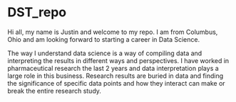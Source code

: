 # DST_repo
Hi all, my name is Justin and welcome to my repo. I am from Columbus, Ohio and am looking forward to starting a career in Data Science.

The way I understand data science is a way of compiling data and interpreting the results in different ways and perspectives. 
I have worked in pharmaceutical research the last 2 years and data interpretation plays a large role in this business. 
Research results are buried in data and finding the significance of specific data points and how they interact can make or break the entire research study.
